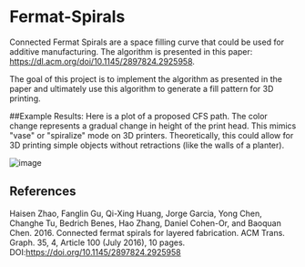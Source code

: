 # Fermat-Spirals
Connected Fermat Spirals are a space filling curve that could be used for additive manufacturing. The algorithm is presented in this paper: https://dl.acm.org/doi/10.1145/2897824.2925958.

The goal of this project is to implement the algorithm as presented in the paper and ultimately use this algorithm to generate a fill pattern for 3D printing.

##Example Results:
Here is a plot of a proposed CFS path. The color change represents a gradual change in height of the print head. This mimics "vase" or "spiralize" mode on 3D printers. Theoretically, this could allow for 3D printing simple objects without retractions (like the walls of a planter).

![image](https://user-images.githubusercontent.com/17884767/115495450-a62f0d80-a235-11eb-8214-6e4e1e69e656.png)

## References
Haisen Zhao, Fanglin Gu, Qi-Xing Huang, Jorge Garcia, Yong Chen, Changhe Tu, Bedrich Benes, Hao Zhang, Daniel Cohen-Or, and Baoquan Chen. 2016. Connected fermat spirals for layered fabrication. ACM Trans. Graph. 35, 4, Article 100 (July 2016), 10 pages. DOI:https://doi.org/10.1145/2897824.2925958
